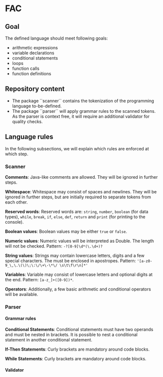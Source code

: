 # FAC

## Goal
The defined language should meet following goals:  
<ul>
<li>arithmetic expressions</li>
<li>variable declarations</li>
<li>conditional statements</li>
<li>loops</li>
<li>function calls</li>
<li>function definitions</li>
</ul>

## Repository content
<ul>
<li>The package ``scanner`` contains the tokenization of the programming language to-be-defined.</li>  
<li>The package ``parser`` will apply grammar rules to the scanned tokens. As the parser is context free, it
will require an additional validator for quality checks.</li>
</ul>

## Language rules
In the following subsections, we will explain which rules are enforced at which step.
### Scanner

<b>Comments</b>: Java-like comments are allowed. They will be ignored in further steps.  
  
<b>Whitespace</b>: Whitespace may consist of spaces and newlines. They will be ignored in further steps, but
are initially required to separate tokens from each other.   
  
<b>Reserved words</b>: Reserved words are: ``string``, ``number``, ``boolean`` (for data types), ``while``, ``break``,
``if``, ``else``, ``def``, ``return`` and ``print`` (for printing to the console).  
   
<b>Boolean values</b>: Boolean values may be either ``true`` or ``false``.  
  
<b>Numeric values</b>: Numeric values will be interpreted as Double. The length will not be 
checked. Pattern: ``-?[0-9]\d*(\.\d+)?``  
    
<b>String values</b>: Strings may contain lowercase letters, digits and a few special characters. The must be enclosed
in apostropes. Pattern: ``'[a-z0-9_\,\.\(\)\;\:\/\+\-\*\/ \s\t\f\r\n]*'``  

<b>Variables</b>: Variable may consist of lowercase letters and optional digits at the end. Pattern: ``[a-z_]+([0-9])*``. 
 
<b>Operators</b>: Additionally, a few basic arithmetic and conditional operators will be available. 

### Parser

#### Grammar rules
<b>Conditional Statements</b>: Conditional statements must have two operands and must be nested in brackets. It is 
possible to nest a conditional statement in another conditional statement.

<b>If-Then Statements</b>: Curly brackets are mandatory around code blocks. 

<b>While Statements</b>: Curly brackets are mandatory around code blocks. 
#### Validator
